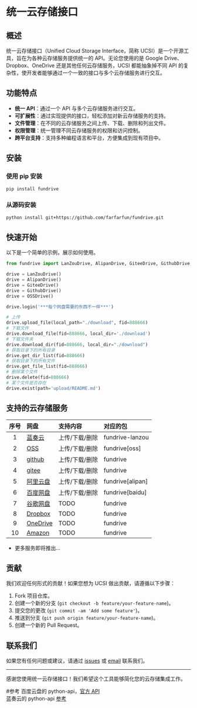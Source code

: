 # 统一云存储接口

## 概述

统一云存储接口（Unified Cloud Storage Interface，简称 UCSI）是一个开源工具，旨在为各种云存储服务提供统一的 API。无论您使用的是 Google Drive、Dropbox、OneDrive 还是其他任何云存储服务，UCSI 都能抽象掉不同 API 的复杂性，使开发者能够通过一个一致的接口与多个云存储服务进行交互。

## 功能特点

- **统一 API**：通过一个 API 与多个云存储服务进行交互。
- **可扩展性**：通过实现提供的接口，轻松添加对新云存储服务的支持。
- **文件管理**：在不同的云存储服务之间上传、下载、删除和列出文件。
- **权限管理**：统一管理不同云存储服务的权限和访问控制。
- **跨平台支持**：支持多种编程语言和平台，方便集成到现有项目中。

## 安装

### 使用 pip 安装

```bash
pip install fundrive
```

### 从源码安装

```bash
python install git+https://github.com/farfarfun/fundrive.git
```

## 快速开始

以下是一个简单的示例，展示如何使用。

```python
from fundrive import LanZouDrive, AlipanDrive, GiteeDrive, GithubDrive, OSSDrive

drive = LanZouDrive()
drive = AlipanDrive()
drive = GiteeDrive()
drive = GithubDrive()
drive = OSSDrive()

drive.login('***每个网盘需要的东西不一样***')

# 上传
drive.upload_file(local_path="./download", fid=888666)
# 下载文件
drive.download_file(fid=888666, local_dir='./download')
# 下载文件夹
drive.download_dir(fid=888666, local_dir="./download")
# 获取目录下的所有目录
drive.get_dir_list(fid=888666)
# 获取目录下的所有文件
drive.get_file_list(fid=888666)
# 删除某个文件
drive.delete(fid=888666)
# 某个文件是否存在
drive.exist(path='upload/README.md')

```

## 支持的云存储服务

| 序号 | 网盘             | 支持内容          | 对应的包 |
| :--: | :--------------- | :------------- | :-- | 
|  1   | [蓝奏云](src/fundrive/drives/lanzou/README.md)     | 上传/下载/删除    |fundrive-lanzou | 
|  2   | [OSS](src/fundrive/drives/oss/README.md)           | 上传/下载/删除   | fundrive[oss] |
|  3   | [github](src/fundrive/fungit/README.md)            | 上传/下载/删除   | fundrive |
|  4   | [gitee](src/fundrive/fungit/README.md)             | 上传/下载/删除   | fundrive |
|  5   | [阿里云盘](src/fundrive/drives/alipan/README.md)     | 上传/下载/删除   | fundrive[alipan] |
|  6   | [百度网盘](src/fundrive/drives/baidu/README.md)      | 上传/下载/删除   | fundrive[baidu] |
|  7   | [谷歌网盘](src/fundrive/drives/google/README.md)     | TODO           | fundrive |
|  8   | [Dropbox](src/fundrive/drives/dropbox/README.md)   | TODO            | fundrive |
|  9   | [OneDrive](src/fundrive/drives/onedrive/README.md) | TODO            | fundrive |
|  10  | [Amazon](src/fundrive/drives/amazon/README.md)     | TODO            | fundrive |

- 更多服务即将推出...




## 贡献

我们欢迎任何形式的贡献！如果您想为 UCSI 做出贡献，请遵循以下步骤：

1. Fork 项目仓库。
2. 创建一个新的分支 (`git checkout -b feature/your-feature-name`)。
3. 提交您的更改 (`git commit -am 'Add some feature'`)。
4. 推送到分支 (`git push origin feature/your-feature-name`)。
5. 创建一个新的 Pull Request。

<!-- 
## 许可证

本项目采用 MIT 许可证。有关更多信息，请参阅 [LICENSE](LICENSE) 文件。
 -->

## 联系我们

如果您有任何问题或建议，请通过 [issues](https://github.com/farfarfun/fundrive/issues) 或 [email](1007530194@qq.com) 联系我们。

---

感谢您使用统一云存储接口！我们希望这个工具能够简化您的云存储集成工作。



#参考
百度云盘的 python-api，[官方 API](https://openapi.baidu.com/wiki/index.php?title=docs/pcs/rest/file_data_apis_list)  
蓝奏云的 python-api [参考](https://github.com/zaxtyson/LanZouCloud-API)
